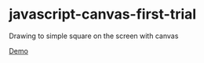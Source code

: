 # javascript-canvas-first-trial

Drawing to simple square on the screen with canvas

<a href="https://foxandarrows.github.io/javascript-canvas-first-trial/">Demo</a>
